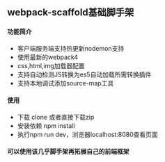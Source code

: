 ## webpack-scaffold基础脚手架

#### 功能简介
* 客户端服务端支持热更新nodemon支持
* 使用最新的webpack4
* css,html,img加载器配置
* 支持自动检测JS转换为es5自动加载所需转换插件
* 支持本地调试添加source-map工具

#### 使用
* 下载 clone 或者直接下载zip
* 安装依赖 npm install
* 执行npm run dev，浏览器localhost:8080查看页面

#### 可以使用该几乎脚手架再拓展自己的前端框架

